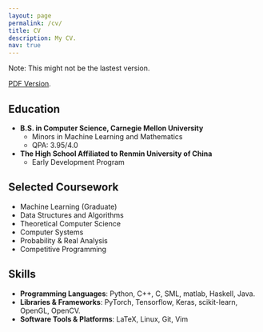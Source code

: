 ```yaml
---
layout: page
permalink: /cv/
title: CV
description: My CV.
nav: true
---
```

Note: This might not be the lastest version.

[PDF Version](https://elvis-pan.github.io/assets/pdf/Yan_Pan_Resume.pdf).

## Education
- **B.S. in Computer Science, Carnegie Mellon University**
  - Minors in Machine Learning and Mathematics
  - QPA: 3.95/4.0
- **The High School Affiliated to Renmin University of China**
  - Early Development Program

## Selected Coursework
- Machine Learning (Graduate)
- Data Structures and Algorithms
- Theoretical Computer Science
- Computer Systems
- Probability & Real Analysis
- Competitive Programming

## Skills
- **Programming Languages**: Python, C++, C, SML, matlab, Haskell, Java.
- **Libraries & Frameworks**: PyTorch, Tensorflow, Keras, scikit-learn, OpenGL, OpenCV.
- **Software Tools & Platforms**: LaTeX, Linux, Git, Vim

